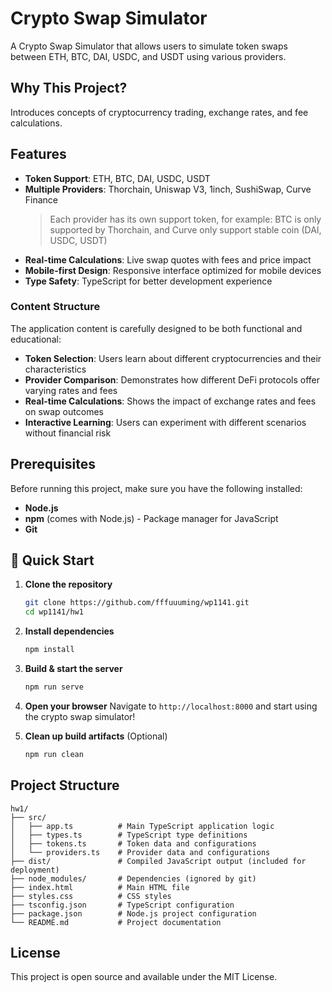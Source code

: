 # Crypto Swap Simulator

A Crypto Swap Simulator that allows users to simulate token swaps between ETH, BTC, DAI, USDC, and USDT using various providers.

## Why This Project?

Introduces concepts of cryptocurrency trading, exchange rates, and fee calculations.

## Features

- **Token Support**: ETH, BTC, DAI, USDC, USDT
- **Multiple Providers**: Thorchain, Uniswap V3, 1inch, SushiSwap, Curve Finance
   > Each provider has its own support token, for example: BTC is only supported by Thorchain, and Curve only support stable coin (DAI, USDC, USDT)
- **Real-time Calculations**: Live swap quotes with fees and price impact
- **Mobile-first Design**: Responsive interface optimized for mobile devices
- **Type Safety**: TypeScript for better development experience

### Content Structure
The application content is carefully designed to be both functional and educational:

- **Token Selection**: Users learn about different cryptocurrencies and their characteristics
- **Provider Comparison**: Demonstrates how different DeFi protocols offer varying rates and fees
- **Real-time Calculations**: Shows the impact of exchange rates and fees on swap outcomes
- **Interactive Learning**: Users can experiment with different scenarios without financial risk

## Prerequisites

Before running this project, make sure you have the following installed:

- **Node.js**
- **npm** (comes with Node.js) - Package manager for JavaScript
- **Git**

## 🚀 Quick Start

1. **Clone the repository**
   ```bash
   git clone https://github.com/fffuuuming/wp1141.git
   cd wp1141/hw1
   ```

2. **Install dependencies**
   ```bash
   npm install
   ```

3. **Build & start the server**
   ```bash
   npm run serve
   ```

4. **Open your browser**
   Navigate to `http://localhost:8000` and start using the crypto swap simulator!

5. **Clean up build artifacts** (Optional)
   ```bash
   npm run clean
   ```

## Project Structure

```
hw1/
├── src/
│   ├── app.ts          # Main TypeScript application logic
│   ├── types.ts        # TypeScript type definitions
│   ├── tokens.ts       # Token data and configurations
│   └── providers.ts    # Provider data and configurations
├── dist/               # Compiled JavaScript output (included for deployment)
├── node_modules/       # Dependencies (ignored by git)
├── index.html          # Main HTML file
├── styles.css          # CSS styles
├── tsconfig.json       # TypeScript configuration
├── package.json        # Node.js project configuration
└── README.md           # Project documentation
```

## License

This project is open source and available under the MIT License.
